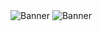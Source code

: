 <img src="https://i.ibb.co/FxjdP1T/hello-i-m-juan-Eduardo-gomez.png" alt="Banner" style="max-width: 100%;">

<img src="https://i.ibb.co/FxjdP1T/hello-i-m-juan-Eduardo-gomez.png" alt="Banner" style="max-width: 100%; max-height: 200px;">
